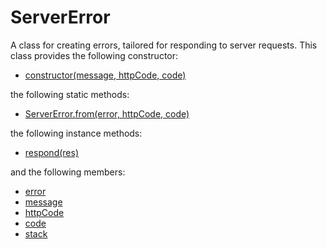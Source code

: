 # ServerError

A class for creating errors, tailored for responding to server requests. This class provides the following constructor:
  - [constructor(message, httpCode, code)](#constructormessage-httpcode-code)

the following static methods:
  - [ServerError.from(error, httpCode, code)](#servererrorfromerror-httpcode-code)

the following instance methods:
  - [respond(res)](#respondres)

and the following members:
  - [error](#error)
  - [message](#message)
  - [httpCode](#httpcode)
  - [code](#code)
  - [stack](#stack)
